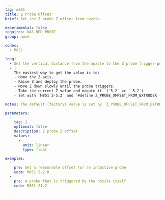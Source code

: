 ```yaml
---
tag: m851
title: Z Probe Offset
brief: Set the Z probe Z offset from nozzle

experimental: false
requires: HAS_BED_PROBE
group: none

codes:
  - M851

long:
  - Set the vertical distance from the nozzle to the Z probe trigger-point.
  - |
    The easiest way to get the value is to:
    - Home the Z axis.
    - Raise Z and deploy the probe.
    - Move Z down slowly until the probe triggers.
    - Take the current Z value and negate it. (`5.2` => `-5.2`)
    - Set with `M851 Z-5.2` and `#define Z_PROBE_OFFSET_FROM_EXTRUDER -5.2`.

notes: The default (factory) value is set by `Z_PROBE_OFFSET_FROM_EXTRUDER`.

parameters:
  -
    tag: Z
    optional: false
    description: Z probe Z offset
    values:
      -
        unit: linear
        type: float

examples:
  -
    pre: Set a reasonable offset for an inductive probe
    code: M851 Z-2.0
  -
    pre: A probe that is triggered by the nozzle itself
    code: M851 Z1.2

---
```


